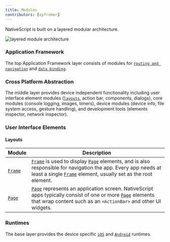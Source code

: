```yaml
---
title: Modules
contributors: [epfromer]
---
```


NativeScript is built on a layered modular architecture.

![layered module architecture](https://docs.nativescript.org/img/ns-modules.png)

### Application Framework

The top Application Framework layer consists of modules for [`routing and navigation`](/en/docs/routing/manual-routing) and [`data binding`](/en/docs/core-concepts/data-binding).

### Cross Platform Abstraction

The middle layer provides device independent functionality including user interface element modules ([`layouts`](/en/docs/core-concepts/modules#layouts), action bar, components, dialogs), core modules (console logging, images, timers), device modules (device info, file system access, gesture handling), and development tools (elements inspector, network inspector).

### User Interface Elements

#### Layouts

| Module | Description |
|------|-------------|
| [`Frame`](/en/docs/elements/components/frame) | [`Frame`](/en/docs/elements/components/frame) is used to display [`Page`](/en/docs/elements/components/page) elements, and is also responsible for navigation the app. Every app needs at least a single [`Frame`](/en/docs/elements/components/frame) element, usually set as the root element.
| [`Page`](/en/docs/elements/components/page) | [`Page`](/en/docs/elements/components/page) represents an application screen. NativeScript apps typically consist of one or more [`Page`](/en/docs/elements/components/page) elements that wrap content such as an `<ActionBar>` and other UI widgets.

### Runtimes

The base layer provides the device specific [`iOS`](/en/docs/runtime/ios/overview) and [`Android`](/en/docs/runtime/android/overview) runtimes.